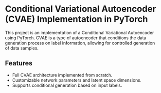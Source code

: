# Conditional Variational Autoencoder (CVAE) Implementation in PyTorch

This project is an implementation of a Conditional Variational Autoencoder using PyTorch. CVAE is a type of autoencoder that conditions the data generation process on label information, allowing for controlled generation of data samples.

## Features

- Full CVAE architecture implemented from scratch.
- Customizable network parameters and latent space dimensions.
- Supports conditional generation based on input labels.
